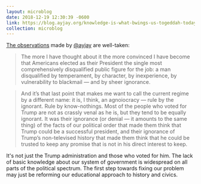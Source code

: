```yaml
---
layout: microblog
date: 2018-12-19 12:30:39 -0600
link: https://blog.ayjay.org/knowledge-is-what-bwings-us-togeddah-today/
collection: microblog
---
```

[The observations](https://blog.ayjay.org/knowledge-is-what-bwings-us-togeddah-today/) made by [@ayjay](https://micro.blog/ayjay) are well-taken:

> The more I have thought about it the more convinced I have become that Americans elected as their President the single most comprehensively disqualified public figure for the job: a man disqualified by temperament, by character, by inexperience, by vulnerability to blackmail — and by sheer ignorance.

> And it’s that last point that makes me want to call the current regime by a different name: it is, I think, an agnoiocracy — rule by the ignorant. Rule by know-nothings. Most of the people who voted for Trump are not as crassly venal as he is, but they tend to be equally ignorant. It was their ignorance (or denial — it amounts to the same thing) of the facts of our political order that made them think that Trump could be a successful president, and their ignorance of Trump’s non-televised history that made them think that he could be trusted to keep any promise that is not in his direct interest to keep.

It's not just the Trump administration and those who voted for him. The lack of basic knowledge about our system of government is widespread on all parts of the political spectrum. The first step towards fixing our problem may just be reforming our educational approach to history and civics.
